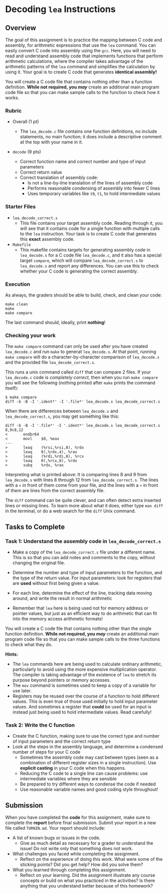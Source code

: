 # Decoding `lea` Instructions

## Overview

The goal of this assignment is to practice the mapping between C code and assembly, 
for arithmetic expressions that use the `lea` command. You can easily convert C code 
into assembly using the `gcc`. Here, you will need to read and understand assembly code 
that implements functions that perform arithmetic calculations, where the compiler takes
advantage of the arithmetic patterns of the `lea` command and simplifies the calculation
by using it. Your goal is to create C code that generates **identical assembly!**

You will create a C code file that contains nothing other than a function
definition. **While not required, you _may_** create an additional main program code
file so that you can make sample calls to the function to check how it works.


### Rubric

* Overall (1 pt)
    - The `lea_decode.c` file contains one function definitions, no include statements, no main
    function; it does include a descriptive comment at the top with your name in it.

* `decode` (9 pts)
    - Correct function name and correct number and type of input parameters
    - Correct return value
    - Correct translation of assembly code:
        - Is not a line-by-line translation of the lines of assembly code
        - Performs reasonable condensing of assembly into fewer C lines
        - Uses temporary variables like `t0`, `t1`, to hold intermediate values

### Starter Files

* `lea_decode_correct.s`
    - This file contains your target assembly code. Reading through it, you will see
    that it contains code for a single function with multiple calls to the `lea`
    instruction.     Your task is to create C code that generates this **exact** assembly code.
* `Makefile`
    - This makefile contains targets for generating assembly code in `lea_decode.s`
    for a C code file `lea_decode.c`, and it also has a special target `compare`, which
    will compare `lea_decode_correct.s` to `lea_decode.s` and report any differences. You
    can use this to check whether your C code is generating the correct assembly.

### Execution

As always, the graders should be able to build, check, and clean your code:

```
make clean
make
make compare
```

The last command should, ideally, print **nothing**!

### Checking your work

The `make compare` command can only be used after you have created `lea_decode.c` and
run `make` to generat `lea_decode.s`. At that point, running `make compare` will
do a character-by-character comparison of `lea_decode.s` and the provided file
`lea_decode_correct.s`.

This runs a unix command called `diff` that can compare 2 files. If your `lea_decode.c`
code is _completely correct_, then when you run `make compare` you will see
the following (nothing printed after `make` prints the command itself):
```
$ make compare
diff -b -B -I '.ident*' -I '.file*' lea_decode.s lea_decode_correct.s
```

When there are differences between `lea_decode.s` and `lea_decode_correct.s`, you may get
something like this:
```
diff -b -B -I '.file*' -I '.ident*' lea_decode.s lea_decode_correct.s
8,9c8,12
<       endbr64
<       movl    $0, %eax
---
>       leaq    (%rsi,%rsi,8), %rdx
>       leaq    0(,%rdx,4), %rax
>       leaq    (%rdi,%rdi,8), %rcx
>       leaq    0(,%rcx,8), %rdx
>       subq    %rdx, %rax
```	

Interpreting what is printed above: It is comparing lines 8 and 9 from `lea_decode.s` with
lines 8 through 12 from `lea_decode_correct.s`. The lines with a `<` in front of 
them come from your file, and the lines with a `>` in front of them are lines from 
the correct assembly file.

The `diff` command can be quite clever, and can often detect extra inserted lines
or missing lines. To learn more about what it does, either type `man diff` in
the terminal, or do a web search for the `diff` Unix command.


## Tasks to Complete

### Task 1: Understand the assembly code in `lea_decode_correct.s`

- Make a copy of the `lea_decode_correct.s` file under a different name. This is so
that you can add notes and comments to the copy, without changing the original file.

- Determine the number and type of input parameters to the function, and the
type of the return value. For input parameters: look for registers that are **used** without
first being given a value.
- For each line, determine the effect of the line, tracking data moving around, and write the result in normal arithmetic
- Remember that `lea` here is being used not for memory address or pointer values, but
just as an efficient way to do arithmetic that can fit into the memory access arithmetic
formats!

You will create a C code file that contains nothing other than the single function 
definition. **While not required, you _may_** create an additional main program code
file so that you can make sample calls to the three functions to check what they do.


**Hints:**
- The `lea` commands here are being used to calculate ordinary arithmetic, 
particularly to avoid using the more expensive multiplication operator. The compiler
is taking advantage of the existence of `lea` to stretch its purpose beyond pointers
or memory accesses.
- The `mov` command is sometimes used to keep a copy of a variable for use later.
- Registers may be reused over the course of a function to hold different values. This
is even true of those used initially to hold input parameter values. And sometimes
a register that **could** be used for an input is instead just being used to hold
intermediate values. Read carefully!

### Task 2: Write the C function

- Create the C function, making sure to use the correct type and number of input
parameters and the correct return type
- Look at the steps in the assembly language, and determine a condensed number of steps
for your C code
    - Sometimes the assembly code may cast between types (seen as a combination of different
    register sizes in a single instruction). Use **explicit casting** in your C code
    when this happens.
    - Reducing the C code to a single line can cause problems: use intermediate variables
    where they are sensible
    - Be prepared to try different ways to condense the code if needed
    - Use reasonable variable names and good coding style throughout!

## Submission

When you have completed the **code** for this assignment, make sure to complete the **report** 
before final submission. Submit your report in a new file called `TURNIN.md`. Your report should include:

* A list of known bugs or issues in the code.
    * Give as much detail as necessary for a grader to understand the issue! Do not write only that something does not work.
* What challenges you faced while completing the assignment.
    * Reflect on the experience of doing this work. What were some of the sticking points? Did you get help? How did you solve them?
* What you learned through completing this assignment.
    * Reflect on your learning. Did the assignment illustrate any course concepts or build on what you practiced in the activities? Is there anything that you understand better because of this homework?

